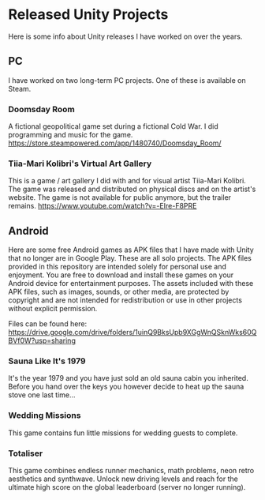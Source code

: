 # Released Unity Projects
Here is some info about Unity releases I have worked on over the years.

## PC
I have worked on two long-term PC projects. One of these is available on Steam.

### Doomsday Room
A fictional geopolitical game set during a fictional Cold War. I did programming and music for the game.
https://store.steampowered.com/app/1480740/Doomsday_Room/

### Tiia-Mari Kolibri's Virtual Art Gallery
This is a game / art gallery I did with and for visual artist Tiia-Mari Kolibri. The game was released and distributed on physical discs and on the artist's website. The game is not available for public anymore, but the trailer remains.
https://www.youtube.com/watch?v=-EIre-F8PRE

## Android
Here are some free Android games as APK files that I have made with Unity that no longer are in Google Play. These are all solo projects. The APK files provided in this repository are intended solely for personal use and enjoyment. You are free to download and install these games on your Android device for entertainment purposes. The assets included with these APK files, such as images, sounds, or other media, are protected by copyright and are not intended for redistribution or use in other projects without explicit permission.

Files can be found here: https://drive.google.com/drive/folders/1uinQ9BksUpb9XGgWnQSknWks60QBVf0W?usp=sharing

### Sauna Like It's 1979
It's the year 1979 and you have just sold an old sauna cabin you inherited. Before you hand over the keys you however decide to heat up the sauna stove one last time...

### Wedding Missions
This game contains fun little missions for wedding guests to complete.

### Totaliser
This game combines endless runner mechanics, math problems, neon retro aesthetics and synthwave. Unlock new driving levels and reach for the ultimate high score on the global leaderboard (server no longer running).

